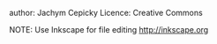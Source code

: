 author: Jachym Cepicky
Licence: Creative Commons

NOTE: Use Inkscape for file editing <http://inkscape.org>
